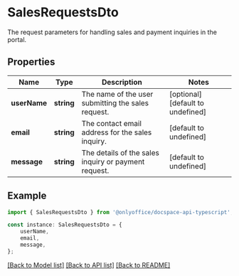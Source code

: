 # SalesRequestsDto

The request parameters for handling sales and payment inquiries in the portal.

## Properties

Name | Type | Description | Notes
------------ | ------------- | ------------- | -------------
**userName** | **string** | The name of the user submitting the sales request. | [optional] [default to undefined]
**email** | **string** | The contact email address for the sales inquiry. | [default to undefined]
**message** | **string** | The details of the sales inquiry or payment request. | [default to undefined]

## Example

```typescript
import { SalesRequestsDto } from '@onlyoffice/docspace-api-typescript';

const instance: SalesRequestsDto = {
    userName,
    email,
    message,
};
```

[[Back to Model list]](../README.md#documentation-for-models) [[Back to API list]](../README.md#documentation-for-api-endpoints) [[Back to README]](../README.md)
